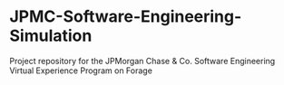 # JPMC-Software-Engineering-Simulation
Project repository for the JPMorgan Chase &amp; Co. Software Engineering Virtual Experience Program on Forage
